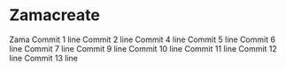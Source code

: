 # Zamacreate
Zama
Commit 1 line
Commit 2 line
Commit 4 line
Commit 5 line
Commit 6 line
Commit 7 line
Commit 9 line
Commit 10 line
Commit 11 line
Commit 12 line
Commit 13 line
